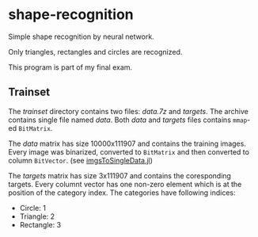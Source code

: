 # shape-recognition
Simple shape recognition by neural network.

Only triangles, rectangles and circles are recognized.

This program is part of my final exam.

## Trainset
The *trainset* directory contains two files: *data.7z* and *targets*.
The archive contains single file named *data*. Both *data* and *targets* files contains `mmap`-ed `BitMatrix`.

The *data* matrix has size 10000x111907 and contains the training images. Every image was binarized,
converted to `BitMatrix` and then converted to column `BitVector`. (see [imgsToSingleData.jl](imgsToSingleData.jl))

The *targets* matrix has size 3x111907 and contains the coresponding targets. Every columnt vector
has one non-zero element which is at the position of the category index.
The categories have following indices:

- Circle: 1
- Triangle: 2
- Rectangle: 3

